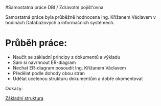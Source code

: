#Samostatná práce DBI / Zdravotní pojišt'ovna

  Samostatná práce byla průběžně hodnocena Ing. Křížanem Václavem v hodinách Databázových a informačních systémech.
  
 Průběh práce:
 =============
 
 * Naučit se základní principy z dokumentů a výkladu
 * Sám si navrhnout ER-diagram
 * Nechat ER-diagram posoudit Ing. Křížanem Václavem
 * Předělat podle dohody obou stran
 * Udělat ucelenou strukturu dokumentům a dobře okomentovat
 
 Odkazy:
 
 
 [Základní struktura](MAIN_STRUCTURE.pdf)
